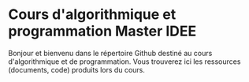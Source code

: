 # Cours d'algorithmique et programmation Master IDEE
Bonjour et bienvenu dans le répertoire Github destiné au cours d'algorithmique et de programmation.
Vous trouverez ici les ressources (documents, code) produits lors du cours.
